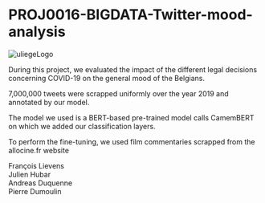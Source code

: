 # PROJ0016-BIGDATA-Twitter-mood-analysis

![uliegeLogo](https://www.uliege.be/upload/docs/image/png/2019-01/uliege_faculte_sciencesappliquees_logo_cmjn_pos.png)  

During this project, we evaluated the impact of the different legal decisions concerning COVID-19 on the general mood of the Belgians.

7,000,000 tweets were scrapped uniformly over the year 2019 and annotated by our model.

The model we used is a BERT-based pre-trained model calls CamemBERT on which we added our classification layers. 

To perform the fine-tuning, we used film commentaries scrapped from the allocine.fr website 

François Lievens \
Julien Hubar\
Andreas Duquenne\
Pierre Dumoulin
